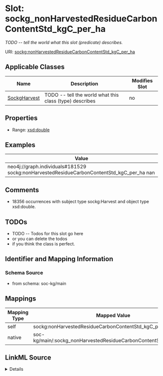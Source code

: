 

# Slot: sockg_nonHarvestedResidueCarbonContentStd_kgC_per_ha


_TODO -- tell the world what this slot (predicate) describes._





URI: [sockg:nonHarvestedResidueCarbonContentStd_kgC_per_ha](http://www.semanticweb.org/sockg/ontologies/2024/0/soil-carbon-ontology/nonHarvestedResidueCarbonContentStd_kgC_per_ha)



<!-- no inheritance hierarchy -->





## Applicable Classes

| Name | Description | Modifies Slot |
| --- | --- | --- |
| [SockgHarvest](../classes/SockgHarvest.md) | TODO -- tell the world what this class (type) describes |  no  |







## Properties

* Range: [xsd:double](http://www.w3.org/2001/XMLSchema#double)






## Examples

| Value |
| --- |
| neo4j://graph.individuals#181529 sockg:nonHarvestedResidueCarbonContentStd_kgC_per_ha nan |

## Comments

* 18356 occurrences with subject type sockg:Harvest and object type xsd:double.

## TODOs

* TODO -- Todos for this slot go here
* or you can delete the todos
* if you think the class is perfect.

## Identifier and Mapping Information







### Schema Source


* from schema: soc-kg/main




## Mappings

| Mapping Type | Mapped Value |
| ---  | ---  |
| self | sockg:nonHarvestedResidueCarbonContentStd_kgC_per_ha |
| native | soc-kg/main/:sockg_nonHarvestedResidueCarbonContentStd_kgC_per_ha |




## LinkML Source

<details>
```yaml
name: sockg_nonHarvestedResidueCarbonContentStd_kgC_per_ha
description: TODO -- tell the world what this slot (predicate) describes.
todos:
- TODO -- Todos for this slot go here
- or you can delete the todos
- if you think the class is perfect.
comments:
- 18356 occurrences with subject type sockg:Harvest and object type xsd:double.
examples:
- value: neo4j://graph.individuals#181529 sockg:nonHarvestedResidueCarbonContentStd_kgC_per_ha
    nan
from_schema: soc-kg/main
rank: 1000
slot_uri: sockg:nonHarvestedResidueCarbonContentStd_kgC_per_ha
alias: sockg_nonHarvestedResidueCarbonContentStd_kgC_per_ha
domain_of:
- sockg_Harvest
range: double

```
</details>